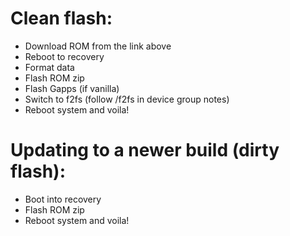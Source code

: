 # Clean flash:
- Download ROM from the link above
- Reboot to recovery
- Format data
- Flash ROM zip
- Flash Gapps (if vanilla)
- Switch to f2fs (follow /f2fs in device group notes)
- Reboot system and voila!

# Updating to a newer build (dirty flash):
- Boot into recovery
- Flash ROM zip
- Reboot system and voila!
